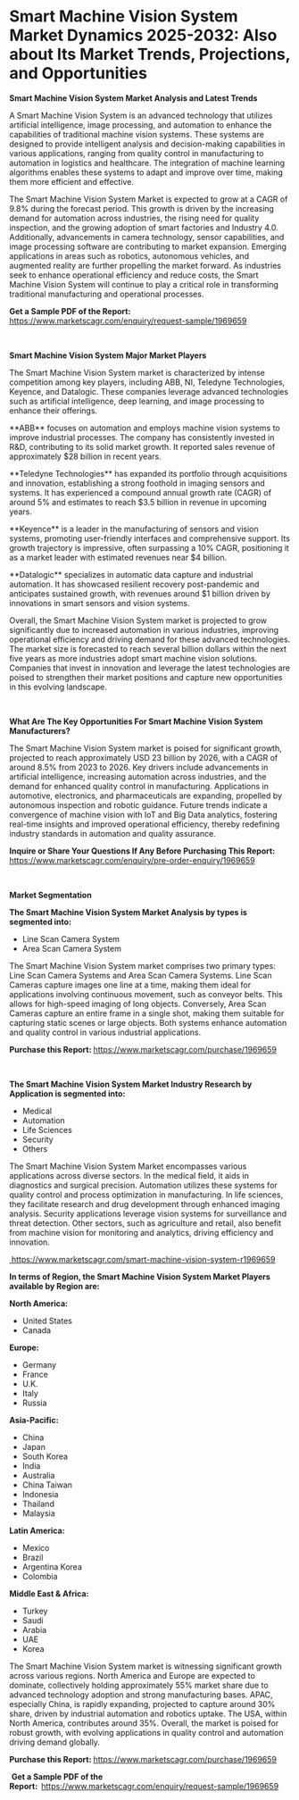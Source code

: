 <p><h1>Smart Machine Vision System Market Dynamics 2025-2032: Also about Its Market Trends, Projections, and Opportunities</h1></p><p><strong>Smart Machine Vision System Market Analysis and Latest Trends</strong></p>
<p><p>A Smart Machine Vision System is an advanced technology that utilizes artificial intelligence, image processing, and automation to enhance the capabilities of traditional machine vision systems. These systems are designed to provide intelligent analysis and decision-making capabilities in various applications, ranging from quality control in manufacturing to automation in logistics and healthcare. The integration of machine learning algorithms enables these systems to adapt and improve over time, making them more efficient and effective.</p><p>The Smart Machine Vision System Market is expected to grow at a CAGR of 9.8% during the forecast period. This growth is driven by the increasing demand for automation across industries, the rising need for quality inspection, and the growing adoption of smart factories and Industry 4.0. Additionally, advancements in camera technology, sensor capabilities, and image processing software are contributing to market expansion. Emerging applications in areas such as robotics, autonomous vehicles, and augmented reality are further propelling the market forward. As industries seek to enhance operational efficiency and reduce costs, the Smart Machine Vision System will continue to play a critical role in transforming traditional manufacturing and operational processes.</p></p>
<p><strong>Get a Sample PDF of the Report:&nbsp;</strong> <a href="https://www.marketscagr.com/enquiry/request-sample/1969659?utm_campaign=1901&utm_medium=2&utm_source=Github&utm_content=ia&utm_term=12042025&utm_id=smart-machine-vision-system">https://www.marketscagr.com/enquiry/request-sample/1969659</a></p>
<p>&nbsp;</p>
<p><strong>Smart Machine Vision System Major Market Players</strong></p>
<p><p>The Smart Machine Vision System market is characterized by intense competition among key players, including ABB, NI, Teledyne Technologies, Keyence, and Datalogic. These companies leverage advanced technologies such as artificial intelligence, deep learning, and image processing to enhance their offerings.</p><p>**ABB** focuses on automation and employs machine vision systems to improve industrial processes. The company has consistently invested in R&D, contributing to its solid market growth. It reported sales revenue of approximately $28 billion in recent years.</p><p>**Teledyne Technologies** has expanded its portfolio through acquisitions and innovation, establishing a strong foothold in imaging sensors and systems. It has experienced a compound annual growth rate (CAGR) of around 5% and estimates to reach $3.5 billion in revenue in upcoming years.</p><p>**Keyence** is a leader in the manufacturing of sensors and vision systems, promoting user-friendly interfaces and comprehensive support. Its growth trajectory is impressive, often surpassing a 10% CAGR, positioning it as a market leader with estimated revenues near $4 billion.</p><p>**Datalogic** specializes in automatic data capture and industrial automation. It has showcased resilient recovery post-pandemic and anticipates sustained growth, with revenues around $1 billion driven by innovations in smart sensors and vision systems.</p><p>Overall, the Smart Machine Vision System market is projected to grow significantly due to increased automation in various industries, improving operational efficiency and driving demand for these advanced technologies. The market size is forecasted to reach several billion dollars within the next five years as more industries adopt smart machine vision solutions. Companies that invest in innovation and leverage the latest technologies are poised to strengthen their market positions and capture new opportunities in this evolving landscape.</p></p>
<p>&nbsp;</p>
<p><strong>What Are The Key Opportunities For Smart Machine Vision System Manufacturers?</strong></p>
<p><p>The Smart Machine Vision System market is poised for significant growth, projected to reach approximately USD 23 billion by 2026, with a CAGR of around 8.5% from 2023 to 2026. Key drivers include advancements in artificial intelligence, increasing automation across industries, and the demand for enhanced quality control in manufacturing. Applications in automotive, electronics, and pharmaceuticals are expanding, propelled by autonomous inspection and robotic guidance. Future trends indicate a convergence of machine vision with IoT and Big Data analytics, fostering real-time insights and improved operational efficiency, thereby redefining industry standards in automation and quality assurance.</p></p>
<p><strong>Inquire or Share Your Questions If Any Before Purchasing This Report:</strong> <a href="https://www.marketscagr.com/enquiry/pre-order-enquiry/1969659?utm_campaign=1901&utm_medium=2&utm_source=Github&utm_content=ia&utm_term=12042025&utm_id=smart-machine-vision-system">https://www.marketscagr.com/enquiry/pre-order-enquiry/1969659</a></p>
<p>&nbsp;</p>
<p><strong>Market Segmentation</strong></p>
<p><strong>The Smart Machine Vision System Market Analysis by types is segmented into:</strong></p>
<p><ul><li>Line Scan Camera System</li><li>Area Scan Camera System</li></ul></p>
<p><p>The Smart Machine Vision System market comprises two primary types: Line Scan Camera Systems and Area Scan Camera Systems. Line Scan Cameras capture images one line at a time, making them ideal for applications involving continuous movement, such as conveyor belts. This allows for high-speed imaging of long objects. Conversely, Area Scan Cameras capture an entire frame in a single shot, making them suitable for capturing static scenes or large objects. Both systems enhance automation and quality control in various industrial applications.</p></p>
<p><strong>Purchase this Report:&nbsp;</strong><a href="https://www.marketscagr.com/purchase/1969659?utm_campaign=1901&utm_medium=2&utm_source=Github&utm_content=ia&utm_term=12042025&utm_id=smart-machine-vision-system">https://www.marketscagr.com/purchase/1969659</a></p>
<p>&nbsp;</p>
<p><strong>The Smart Machine Vision System Market Industry Research by Application is segmented into:</strong></p>
<p><ul><li>Medical</li><li>Automation</li><li>Life Sciences</li><li>Security</li><li>Others</li></ul></p>
<p><p>The Smart Machine Vision System Market encompasses various applications across diverse sectors. In the medical field, it aids in diagnostics and surgical precision. Automation utilizes these systems for quality control and process optimization in manufacturing. In life sciences, they facilitate research and drug development through enhanced imaging analysis. Security applications leverage vision systems for surveillance and threat detection. Other sectors, such as agriculture and retail, also benefit from machine vision for monitoring and analytics, driving efficiency and innovation.</p></p>
<p><a href="https://www.marketscagr.com/smart-machine-vision-system-r1969659?utm_campaign=1901&utm_medium=2&utm_source=Github&utm_content=ia&utm_term=12042025&utm_id=smart-machine-vision-system">&nbsp;https://www.marketscagr.com/smart-machine-vision-system-r1969659</a></p>
<p><strong>In terms of Region, the Smart Machine Vision System Market Players available by Region are:</strong></p>
<p>
    <p> <strong> North America: </strong>
        <ul>
            <li>United States</li>
            <li>Canada</li>
        </ul>
        </p> 
    <p> <strong> Europe: </strong>
        <ul>
            <li>Germany</li>
            <li>France</li>
            <li>U.K.</li>
            <li>Italy</li>
            <li>Russia</li>
        </ul>
        </p> 
    <p> <strong> Asia-Pacific: </strong>
        <ul>
            <li>China</li>
            <li>Japan</li>
            <li>South Korea</li>
            <li>India</li>
            <li>Australia</li>
            <li>China Taiwan</li>
            <li>Indonesia</li>
            <li>Thailand</li>
            <li>Malaysia</li>
        </ul>
        </p> 
    <p> <strong> Latin America: </strong>
        <ul>
            <li>Mexico</li>
            <li>Brazil</li>
            <li>Argentina Korea</li>
            <li>Colombia</li>
        </ul>
        </p> 
    <p> <strong> Middle East & Africa: </strong>
        <ul>
            <li>Turkey</li>
            <li>Saudi</li>
            <li>Arabia</li>
            <li>UAE</li>
            <li>Korea</li>
        </ul>
    </p>
    </p>
<p><p>The Smart Machine Vision System market is witnessing significant growth across various regions. North America and Europe are expected to dominate, collectively holding approximately 55% market share due to advanced technology adoption and strong manufacturing bases. APAC, especially China, is rapidly expanding, projected to capture around 30% share, driven by industrial automation and robotics uptake. The USA, within North America, contributes around 35%. Overall, the market is poised for robust growth, with evolving applications in quality control and automation driving demand globally.</p></p>
<p><strong>Purchase this Report: </strong><a href="https://www.marketscagr.com/purchase/1969659?utm_campaign=1901&utm_medium=2&utm_source=Github&utm_content=ia&utm_term=12042025&utm_id=smart-machine-vision-system">https://www.marketscagr.com/purchase/1969659</a></p>
<p>&nbsp;<strong>Get a Sample PDF of the Report:&nbsp;&nbsp;</strong><a href="https://www.marketscagr.com/enquiry/request-sample/1969659?utm_campaign=1901&utm_medium=2&utm_source=Github&utm_content=ia&utm_term=12042025&utm_id=smart-machine-vision-system">https://www.marketscagr.com/enquiry/request-sample/1969659</a></p>
<p><strong></strong></p>
<p><p></p><p></p><p></p></p>